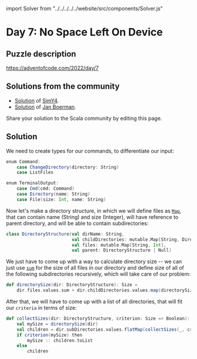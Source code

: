 import Solver from "../../../../../website/src/components/Solver.js"

# Day 7: No Space Left On Device

## Puzzle description

https://adventofcode.com/2022/day/7

## Solutions from the community

- [Solution](https://github.com/SimY4/advent-of-code-scala/blob/master/src/main/scala/aoc/y2022/Day7.scala) of [SimY4](https://twitter.com/actinglikecrazy).
- [Solution](https://github.com/Jannyboy11/AdventOfCode2022/blob/master/src/main/scala/day07/Day07.scala) of [Jan Boerman](https://twitter.com/JanBoerman95).

Share your solution to the Scala community by editing this page.

## Solution

We need to create types for our commands, to differentiate our input:

```Scala
enum Command:
    case ChangeDirectory(directory: String)
    case ListFiles

enum TerminalOutput:
    case Cmd(cmd: Command)
    case Directory(name: String)
    case File(size: Int, name: String)
```

Now let's make a directory structure, in which we will define files as [`Map`](https://www.scala-lang.org/api/2.12.4/scala/collection/immutable/Map.html), that can contain name (String) and size (Integer), will have reference to parent directory, and will be able to contain subdirectories:

```Scala
class DirectoryStructure(val dirName: String,
                         val childDirectories: mutable.Map[String, DirectoryStructure],
                         val files: mutable.Map[String, Int],
                         val parent: DirectoryStructure | Null)
```
We just have to come up with a way to calculate directory size -- we can just use [`sum`](https://www.scala-lang.org/files/archive/api/current/scala/collection/immutable/List.html#sum[B%3E:A](implicitnum:scala.math.Numeric[B]):B) for the size of all files in our directory and define size of all of the following subdirectories recursively, which will take care of our problem:

```Scala
def directorySize(dir: DirectoryStructure): Size =
    dir.files.values.sum + dir.childDirectories.values.map(directorySize).sum
```

After that, we will have to come up with a list of all directories, that will fit our `criteria` in terms of size:

```Scala
def collectSizes(dir: DirectoryStructure, criterion: Size => Boolean): Iterable[Size] =
    val mySize = directorySize(dir)
    val children = dir.subDirectories.values.flatMap(collectSizes(_, criterion))
    if criterion(mySize) then 
        mySize :: children.toList
    else
        children
```
